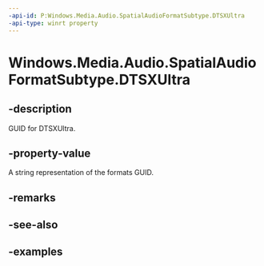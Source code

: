 ```yaml
---
-api-id: P:Windows.Media.Audio.SpatialAudioFormatSubtype.DTSXUltra
-api-type: winrt property
---
```


<!-- Property syntax.
public string DTSXUltra { get; }
-->

# Windows.Media.Audio.SpatialAudioFormatSubtype.DTSXUltra

## -description
GUID for DTSXUltra.

## -property-value
A string representation of the formats GUID.

## -remarks

## -see-also

## -examples

